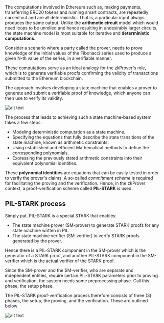 The computations involved in Ethereum such as, making payments, transferring ERC20 tokens and running smart contracts, are repeatedly carried out and are all deterministic. That is, a particular input always produces the same output. Unlike the **arithmetic circuit** model which would need loops to be unrolled and hence resulting in undesirably larger circuits, the state machine model is most suitable for iterative and **deterministic computations**.


Consider a scenario where a party called the prover, needs to prove knowledge of the initial values of the Fibonacci series used to produce a given N-th value of the series, in a verifiable manner.

These computations serve as an ideal analogy for the zkProver's role, which is to generate verifiable proofs confirming the validity of transactions submitted to the Ethereum blockchain.

The approach involves developing a state machine that enables a prover to generate and submit a verifiable proof of knowledge, which anyone can then use to verify its validity.

![alt text](image.png)

The process that leads to achieving such a state machine-based system takes a few steps:

-   Modeling deterministic computation as a state machine.
-   Specifying the equations that fully describe the state transitions of the state machine, known as arithmetic constraints.
-   Using established and efficient Mathematical methods to define the corresponding polynomials.
-   Expressing the previously stated arithmetic constraints into their equivalent polynomial identities.


These **polynomial identities** are equations that can be easily tested in order to verify the prover's claims. A so-called *commitment scheme* is required for facilitating the proving and the verification. Hence, in the zkProver context, a proof-verification scheme called **PIL-STARK** is used.

## PIL-STARK process

Simply put, PIL-STARK is a special STARK that enables:

-   The state machine prover (SM-prover) to generate STARK proofs for any state machine written in PIL.
-   The state machine verifier (SM-verifier) to verify STARK proofs generated by the prover.

Hence there is a PIL-STARK component in the SM-prover which is the generator of a STARK proof, and another PIL-STARK component in the SM-verifier which is the actual verifier of the STARK proof.

Since the SM-prover and the SM-verifier, who are separate and independent entities, require certain PIL-STARK parameters prior to proving and verification, the system needs some preprocessing phase. Call this phase, the setup phase.

The PIL-STARK proof-verification process therefore consists of three (3) phases, the setup, the proving, and the verification. These are outlined below

![alt text](image-2.png)
